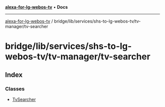 [**alexa-for-lg-webos-tv**](../../../../../../README.md) • **Docs**

***

[alexa-for-lg-webos-tv](../../../../../../modules.md) / bridge/lib/services/shs-to-lg-webos-tv/tv-manager/tv-searcher

# bridge/lib/services/shs-to-lg-webos-tv/tv-manager/tv-searcher

## Index

### Classes

- [TvSearcher](classes/TvSearcher.md)
